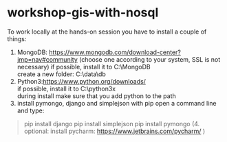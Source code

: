 # workshop-gis-with-nosql

To work locally at the hands-on session you have to install a couple of things:    
1. MongoDB: https://www.mongodb.com/download-center?jmp=nav#community (choose one according to your system, SSL is not necessary)
  if possible, install it to C:\MongoDB     
  create a new folder: C:\data\db    
2. Python3:https://www.python.org/downloads/    
  if possible, install it to C:\python3x    
  during install make sure that you add python to the path
3. install pymongo, django and simplejson with pip
  open a command line and type:
  >pip install django
  >pip install simplejson
  >pip install pymongo
(4. optional: install pycharm: https://www.jetbrains.com/pycharm/ )
